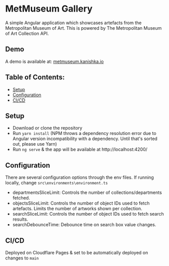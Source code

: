 
# MetMuseum Gallery
A simple Angular application which showcases artefacts from the Metropolitan Museum of Art.
This is powered by The Metropolitan Museum of Art Collection API.

## Demo
A demo is available at: [metmuseum.kanishka.io](https://metmuseum.kanishka.io)

## Table of Contents:
- [Setup](#setup)
- [Configuration](#configuration)
- [CI/CD](#cicd)

## Setup
- Download or clone the repository
- Run `yarn install`
  (NPM throws a dependency resolution error due to Angular version incompatibility with a dependency. Until that's sorted out, please use Yarn)
- Run `ng serve` & the app will be available at http://localhost:4200/

## Configuration
There are several configuration options through the env files. If running locally, change `src\environments\environment.ts`
-  departmentsSliceLimit: Controls the number of collections/departments fetched.
-  objectsSliceLimit: Controls the number of object IDs used to fetch artefacts. Limits the number of artworks shown per collection.
-  searchSliceLimit: Controls the number of object IDs used to fetch search results.
-  searchDebounceTime: Debounce time on search box value changes. 

## CI/CD
Deployed on Cloudflare Pages & set to be automatically deployed on changes to `main`


